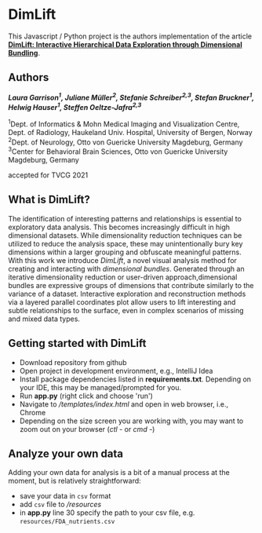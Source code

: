 # DimLift
This Javascript / Python project is the authors implementation of the article **[DimLift: Interactive Hierarchical Data Exploration through Dimensional Bundling](https://github.com/lauragarrison87/DimLift/paper/garrison-2021-dimlift.pdf)**.

## Authors
***Laura Garrison<sup>1</sup>, Juliane Müller<sup>2</sup>, Stefanie Schreiber<sup>2,3</sup>, Stefan Bruckner<sup>1</sup>, Helwig Hauser<sup>1</sup>, Steffen Oeltze-Jafra<sup>2,3</sup>***

<sup>1</sup>Dept. of Informatics \& Mohn Medical Imaging and Visualization Centre, Dept. of Radiology, Haukeland Univ. Hospital, University of Bergen, Norway \
<sup>2</sup>Dept. of Neurology, Otto von Guericke University Magdeburg, Germany\
<sup>3</sup>Center for Behavioral Brain Sciences, Otto von Guericke University Magdeburg, Germany

accepted for TVCG 2021

## What is DimLift?
The identification of interesting patterns and relationships is essential to exploratory data analysis. This becomes increasingly difficult in high dimensional datasets. While dimensionality reduction techniques can be utilized to reduce the analysis space, these may unintentionally bury key dimensions within a larger grouping and obfuscate meaningful patterns. With this work we introduce _DimLift_, a novel visual analysis method for creating and interacting with _dimensional bundles_. Generated through an iterative dimensionality reduction or user-driven approach,dimensional bundles are expressive groups of dimensions that contribute similarly to the variance of a dataset. Interactive exploration and reconstruction methods via a layered parallel coordinates plot allow users to lift interesting and subtle relationships to the surface, even in complex scenarios of missing and mixed data types.

## Getting started with DimLift
- Download repository from github
- Open project in development environment, e.g., IntelliJ Idea
- Install package dependencies listed in **requirements.txt**. Depending on your IDE, this may be managed/prompted for you. 
- Run **app.py** (right click and choose 'run')
- Navigate to */templates/index.html* and open in web browser, i.e., Chrome
- Depending on the size screen you are working with, you may want to zoom out on your browser (_ctl -_ or _cmd -_)


## Analyze your own data
Adding your own data for analysis is a bit of a manual process at the moment, but is relatively straightforward:
- save your data in `csv` format
- add `csv` file to */resources*
- in **app.py** line 30 specify the path to your csv file, e.g. `resources/FDA_nutrients.csv`

